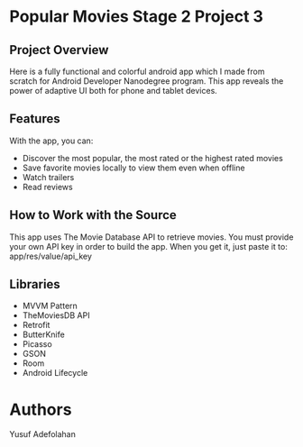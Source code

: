 # Popular Movies Stage 2 Project 3

## Project Overview

Here is a fully functional and colorful android app which I made from scratch for Android Developer Nanodegree program. This app reveals the power of adaptive UI both for phone and tablet devices.

## Features
With the app, you can:

* Discover the most popular, the most rated or the highest rated movies
* Save favorite movies locally to view them even when offline
* Watch trailers
* Read reviews

## How to Work with the Source
This app uses The Movie Database API to retrieve movies. You must provide your own API key in order to build the app. When you get it, just paste it to: app/res/value/api_key

## Libraries
* MVVM Pattern
* TheMoviesDB API
* Retrofit
* ButterKnife
* Picasso
* GSON
* Room
* Android Lifecycle

# Authors
Yusuf Adefolahan
 
